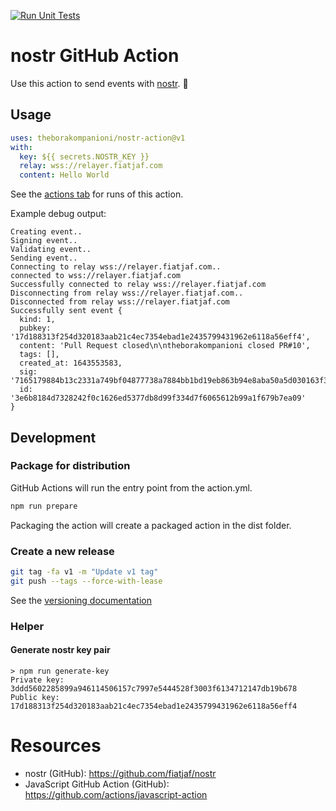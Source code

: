 [![Run Unit Tests](https://github.com/theborakompanioni/nostr-action/actions/workflows/test.yml/badge.svg)](https://github.com/theborakompanioni/nostr-action/actions/workflows/test.yml)

# nostr GitHub Action

Use this action to send events with [nostr](https://github.com/fiatjaf/nostr). :rocket:

## Usage

```yaml
uses: theborakompanioni/nostr-action@v1
with:
  key: ${{ secrets.NOSTR_KEY }}
  relay: wss://relayer.fiatjaf.com
  content: Hello World
```

See the [actions tab](https://github.com/theborakompanioni/nostr-action/actions) for runs of this action.

Example debug output:
```
Creating event..
Signing event..
Validating event..
Sending event..
Connecting to relay wss://relayer.fiatjaf.com..
connected to wss://relayer.fiatjaf.com
Successfully connected to relay wss://relayer.fiatjaf.com
Disconnecting from relay wss://relayer.fiatjaf.com..
Disconnected from relay wss://relayer.fiatjaf.com
Successfully sent event {
  kind: 1,
  pubkey: '17d188313f254d320183aab21c4ec7354ebad1e2435799431962e6118a56eff4',
  content: 'Pull Request closed\n\ntheborakompanioni closed PR#10',
  tags: [],
  created_at: 1643553583,
  sig: '7165179884b13c2331a749bf04877738a7884bb1bd19eb863b94e8aba50a5d030163f3d99b1352dcb9bf5be82f85beb637886042e648a3b4adad322a11bef5fa',
  id: '3e6b8184d7328242f0c1626ed5377db8d99f334d7f6065612b99a1f679b7ea09'
}
```

## Development
### Package for distribution

GitHub Actions will run the entry point from the action.yml. 

```bash
npm run prepare
```
Packaging the action will create a packaged action in the dist folder.

### Create a new release
```bash
git tag -fa v1 -m "Update v1 tag"
git push --tags --force-with-lease
``` 

See the [versioning documentation](https://github.com/actions/toolkit/blob/master/docs/action-versioning.md)

### Helper

#### Generate nostr key pair
```
> npm run generate-key
Private key: 3ddd5602285899a946114506157c7997e5444528f3003f6134712147db19b678
Public key: 17d188313f254d320183aab21c4ec7354ebad1e2435799431962e6118a56eff4
```

# Resources
- nostr (GitHub): https://github.com/fiatjaf/nostr
- JavaScript GitHub Action (GitHub): https://github.com/actions/javascript-action
